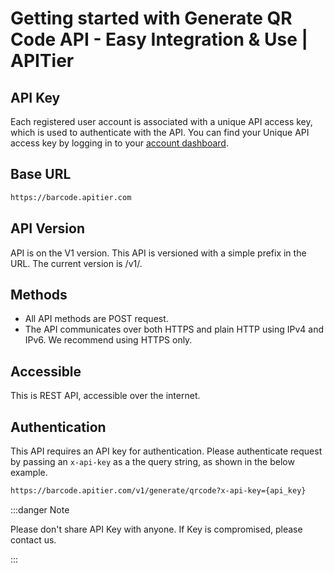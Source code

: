 # Getting started with Generate QR Code API - Easy Integration & Use | APITier

## API Key
Each registered user account is associated with a unique API access key, which is used to authenticate with the API.
You can find your Unique API access key by logging in to your [account dashboard](https://www.apitier.com/api/dashboard).

## Base URL
```bash
https://barcode.apitier.com
```

## API Version
API is on the V1 version. This API is versioned with a simple prefix in the URL. The current version is /v1/.

## Methods
* All API methods are POST request.
* The API communicates over both HTTPS and plain HTTP using IPv4 and IPv6.
We recommend using HTTPS only.

## Accessible
This is REST API, accessible over the internet.

## Authentication
This API requires an API key for authentication. Please authenticate request by passing an `x-api-key` as a the query string, as shown in the below example.

```bash 
https://barcode.apitier.com/v1/generate/qrcode?x-api-key={api_key}
```
:::danger Note

Please don't share API Key with anyone. If Key is compromised, please contact us.

:::



